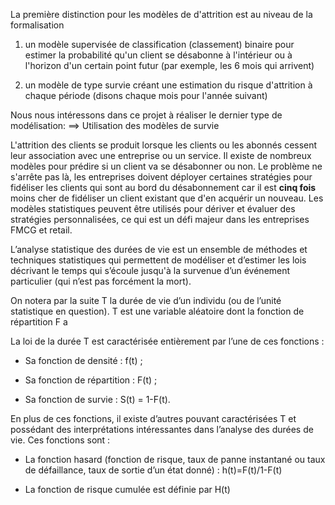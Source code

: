 La première distinction pour les modèles de d'attrition est au niveau de la formalisation

1. un modèle supervisée de classification (classement) binaire pour estimer la probabilité qu'un client se désabonne à l'intérieur ou à l'horizon d'un certain point futur (par exemple, les 6 mois qui arrivent)

2. un modèle de type survie créant une estimation du risque d'attrition à chaque période (disons chaque mois pour l'année suivant)

Nous nous intéressons dans ce projet à réaliser le dernier type de modélisation:  ==> Utilisation des modèles de survie 


L'attrition des clients se produit lorsque les clients ou les abonnés cessent leur association avec une entreprise ou un service.
Il existe de nombreux modèles pour prédire si un client va se désabonner ou non. Le problème ne s'arrête pas là, les entreprises doivent déployer certaines stratégies pour fidéliser les clients qui sont au bord du désabonnement car il est **cinq fois** moins cher de fidéliser un client existant que d'en acquérir un nouveau. Les modèles statistiques peuvent être utilisés pour dériver et évaluer des stratégies personnalisées, ce qui est un défi majeur dans les entreprises FMCG et retail.


L’analyse statistique des durées de vie est un ensemble de méthodes et techniques
statistiques qui permettent de modéliser et d’estimer les lois décrivant le temps qui s’écoule
jusqu'à la survenue d’un événement particulier (qui n’est pas forcément la mort).

On notera par la suite T la durée de vie d’un individu (ou de
l’unité statistique en question). T est une variable aléatoire dont la fonction de répartition F a 

 La loi de la durée T est caractérisée entièrement par l’une de ces fonctions :
 
+ Sa fonction de densité : f(t) ;

+ Sa fonction de répartition : F(t) ;

+ Sa fonction de survie : S(t) = 1-F(t).

En plus de ces fonctions, il existe d’autres pouvant caractérisées T et possédant des
interprétations intéressantes dans l’analyse des durées de vie. Ces fonctions sont :

+ La fonction hasard (fonction de risque, taux de panne instantané ou taux de défaillance,
taux de sortie d’un état donné) :  h(t)=F(t)/1-F(t)


+ La fonction de risque cumulée est définie par H(t)
